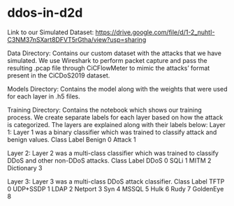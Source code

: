 # ddos-in-d2d

Link to our Simulated Dataset:
https://drive.google.com/file/d/1-2_nuhtI-C3NM37nSXart8DFVT5rGtha/view?usp=sharing

Data Directory:
Contains our custom dataset with the attacks that we have simulated. We use Wireshark to perform packet capture and pass the resulting .pcap file through CiCFlowMeter to mimic the attacks’ format present in the CiCDoS2019 dataset. 

Models Directory:
Contains the model along with the weights that were used for each layer in .h5 files.

Training Directory:
Contains the notebook which shows our training process. We create separate labels for each layer based on how the attack is categorized. The layers are explained along with their labels below:
Layer 1:
Layer 1 was a binary classifier which was trained to classify attack and benign values.
Class	Label
Benign	0
Attack	1

Layer 2:
Layer 2 was a multi-class classifier which was trained to classify DDoS and other non-DDoS attacks.
Class	Label
DDoS	0
SQLi	1
MITM	2
Dictionary	3

Layer 3:
Layer 3 was a multi-class DDoS attack classifier.
Class	Label
TFTP	0
UDP+SSDP	1
LDAP	2
Netport	3
Syn	4
MSSQL	5
Hulk	6
Rudy	7
GoldenEye	8
